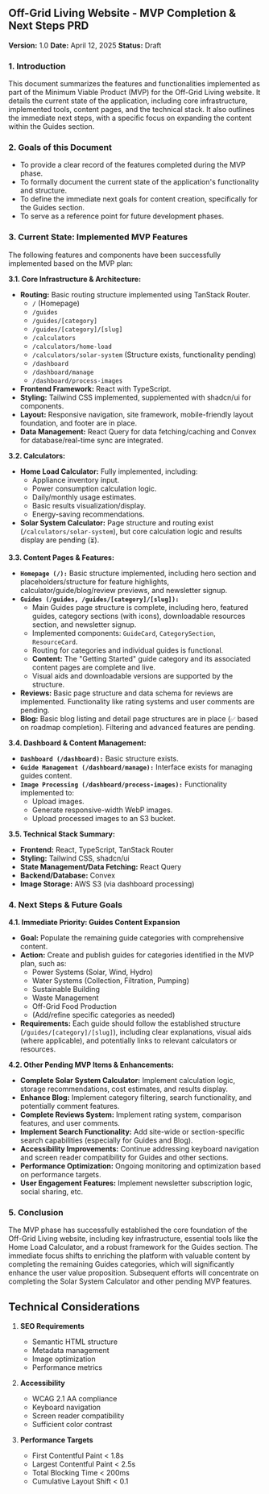 ## Off-Grid Living Website - MVP Completion & Next Steps PRD

**Version:** 1.0
**Date:** April 12, 2025
**Status:** Draft

### 1. Introduction

This document summarizes the features and functionalities implemented as part of the Minimum Viable Product (MVP) for the Off-Grid Living website. It details the current state of the application, including core infrastructure, implemented tools, content pages, and the technical stack. It also outlines the immediate next steps, with a specific focus on expanding the content within the Guides section.

### 2. Goals of this Document

* To provide a clear record of the features completed during the MVP phase.
* To formally document the current state of the application's functionality and structure.
* To define the immediate next goals for content creation, specifically for the Guides section.
* To serve as a reference point for future development phases.

### 3. Current State: Implemented MVP Features

The following features and components have been successfully implemented based on the MVP plan:

**3.1. Core Infrastructure & Architecture:**

* **Routing:** Basic routing structure implemented using TanStack Router.
    * `/` (Homepage)
    * `/guides`
    * `/guides/[category]`
    * `/guides/[category]/[slug]`
    * `/calculators`
    * `/calculators/home-load`
    * `/calculators/solar-system` (Structure exists, functionality pending)
    * `/dashboard`
    * `/dashboard/manage`
    * `/dashboard/process-images`
* **Frontend Framework:** React with TypeScript.
* **Styling:** Tailwind CSS implemented, supplemented with shadcn/ui for components.
* **Layout:** Responsive navigation, site framework, mobile-friendly layout foundation, and footer are in place.
* **Data Management:** React Query for data fetching/caching and Convex for database/real-time sync are integrated.

**3.2. Calculators:**

* **Home Load Calculator:** Fully implemented, including:
    * Appliance inventory input.
    * Power consumption calculation logic.
    * Daily/monthly usage estimates.
    * Basic results visualization/display.
    * Energy-saving recommendations.
* **Solar System Calculator:** Page structure and routing exist (`/calculators/solar-system`), but core calculation logic and results display are pending (`⏳`).

**3.3. Content Pages & Features:**

* **`Homepage (/):`** Basic structure implemented, including hero section and placeholders/structure for feature highlights, calculator/guide/blog/review previews, and newsletter signup.
* **``Guides (/guides, /guides/[category]/[slug]):``**
    * Main Guides page structure is complete, including hero, featured guides, category sections (with icons), downloadable resources section, and newsletter signup.
    * Implemented components: `GuideCard`, `CategorySection`, `ResourceCard`.
    * Routing for categories and individual guides is functional.
    * **Content:** The "Getting Started" guide category and its associated content pages are complete and live.
    * Visual aids and downloadable versions are supported by the structure.
* **Reviews:** Basic page structure and data schema for reviews are implemented. Functionality like rating systems and user comments are pending.
* **Blog:** Basic blog listing and detail page structures are in place (`✅` based on roadmap completion). Filtering and advanced features are pending.

**3.4. Dashboard & Content Management:**

* **`Dashboard (/dashboard):`** Basic structure exists.
* **`Guide Management (/dashboard/manage):`** Interface exists for managing guides content.
* **`Image Processing (/dashboard/process-images):`** Functionality implemented to:
    * Upload images.
    * Generate responsive-width WebP images.
    * Upload processed images to an S3 bucket.

**3.5. Technical Stack Summary:**

* **Frontend:** React, TypeScript, TanStack Router
* **Styling:** Tailwind CSS, shadcn/ui
* **State Management/Data Fetching:** React Query
* **Backend/Database:** Convex
* **Image Storage:** AWS S3 (via dashboard processing)

### 4. Next Steps & Future Goals

**4.1. Immediate Priority: Guides Content Expansion**

* **Goal:** Populate the remaining guide categories with comprehensive content.
* **Action:** Create and publish guides for categories identified in the MVP plan, such as:
    * Power Systems (Solar, Wind, Hydro)
    * Water Systems (Collection, Filtration, Pumping)
    * Sustainable Building
    * Waste Management
    * Off-Grid Food Production
    * (Add/refine specific categories as needed)
* **Requirements:** Each guide should follow the established structure (`/guides/[category]/[slug]`), including clear explanations, visual aids (where applicable), and potentially links to relevant calculators or resources.

**4.2. Other Pending MVP Items & Enhancements:**

* **Complete Solar System Calculator:** Implement calculation logic, storage recommendations, cost estimates, and results display.
* **Enhance Blog:** Implement category filtering, search functionality, and potentially comment features.
* **Complete Reviews System:** Implement rating system, comparison features, and user comments.
* **Implement Search Functionality:** Add site-wide or section-specific search capabilities (especially for Guides and Blog).
* **Accessibility Improvements:** Continue addressing keyboard navigation and screen reader compatibility for Guides and other sections.
* **Performance Optimization:** Ongoing monitoring and optimization based on performance targets.
* **User Engagement Features:** Implement newsletter subscription logic, social sharing, etc.

### 5. Conclusion

The MVP phase has successfully established the core foundation of the Off-Grid Living website, including key infrastructure, essential tools like the Home Load Calculator, and a robust framework for the Guides section. The immediate focus shifts to enriching the platform with valuable content by completing the remaining Guides categories, which will significantly enhance the user value proposition. Subsequent efforts will concentrate on completing the Solar System Calculator and other pending MVP features.


## Technical Considerations

1. **SEO Requirements**
   - Semantic HTML structure
   - Metadata management
   - Image optimization
   - Performance metrics

2. **Accessibility**
   - WCAG 2.1 AA compliance
   - Keyboard navigation
   - Screen reader compatibility
   - Sufficient color contrast

3. **Performance Targets**
   - First Contentful Paint < 1.8s
   - Largest Contentful Paint < 2.5s
   - Total Blocking Time < 200ms
   - Cumulative Layout Shift < 0.1
